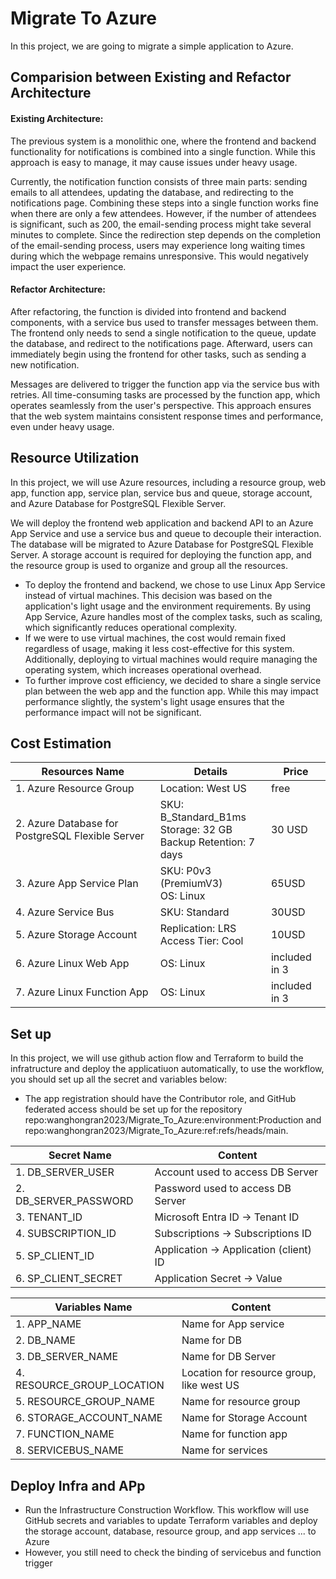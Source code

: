 # Migrate To Azure

In this project, we are going to migrate a simple application to Azure.

## Comparision between Existing and Refactor Architecture

#### Existing Architecture:

The previous system is a monolithic one, where the frontend and backend functionality for notifications is combined into a single function. While this approach is easy to manage, it may cause issues under heavy usage.

Currently, the notification function consists of three main parts: sending emails to all attendees, updating the database, and redirecting to the notifications page. Combining these steps into a single function works fine when there are only a few attendees. However, if the number of attendees is significant, such as 200, the email-sending process might take several minutes to complete. Since the redirection step depends on the completion of the email-sending process, users may experience long waiting times during which the webpage remains unresponsive. This would negatively impact the user experience.

#### Refactor Architecture:

After refactoring, the function is divided into frontend and backend components, with a service bus used to transfer messages between them. The frontend only needs to send a single notification to the queue, update the database, and redirect to the notifications page. Afterward, users can immediately begin using the frontend for other tasks, such as sending a new notification.

Messages are delivered to trigger the function app via the service bus with retries. All time-consuming tasks are processed by the function app, which operates seamlessly from the user's perspective. This approach ensures that the web system maintains consistent response times and performance, even under heavy usage.


## Resource Utilization

In this project, we will use Azure resources, including a resource group, web app, function app, service plan, service bus and queue, storage account, and Azure Database for PostgreSQL Flexible Server.

We will deploy the frontend web application and backend API to an Azure App Service and use a service bus and queue to decouple their interaction. The database will be migrated to Azure Database for PostgreSQL Flexible Server. A storage account is required for deploying the function app, and the resource group is used to organize and group all the resources.

 - To deploy the frontend and backend, we chose to use Linux App Service instead of virtual machines. This decision was based on the application's light usage and the environment requirements. By using App Service, Azure handles most of the complex tasks, such as scaling, which significantly reduces operational complexity.
 - If we were to use virtual machines, the cost would remain fixed regardless of usage, making it less cost-effective for this system. Additionally, deploying to virtual machines would require managing the operating system, which increases operational overhead.
 - To further improve cost efficiency, we decided to share a single service plan between the web app and the function app. While this may impact performance slightly, the system's light usage ensures that the performance impact will not be significant.

## Cost Estimation

| Resources Name | Details | Price |
|----------|----------|----------|
| 1. Azure Resource Group | Location: West US | free |
| 2. Azure Database for PostgreSQL Flexible Server | SKU: B_Standard_B1ms<br/>Storage: 32 GB<br/>Backup Retention: 7 days | 30 USD |
| 3. Azure App Service Plan | SKU: P0v3 (PremiumV3)<br/>OS: Linux | 65USD |
| 4. Azure Service Bus | SKU: Standard | 30USD |
| 5. Azure Storage Account | Replication: LRS<br/>Access Tier: Cool | 10USD |
| 6. Azure Linux Web App | OS: Linux | included in 3 |
| 7. Azure Linux Function App | OS: Linux | included in 3 |

## Set up

In this project, we will use github action flow and Terraform to build the infratructure and deploy the applicatiuon automatically, to use the workflow, you should set up all the secret and variables below:

  - The app registration should have the Contributor role, and GitHub federated access should be set up for the repository repo:wanghongran2023/Migrate_To_Azure:environment:Production and repo:wanghongran2023/Migrate_To_Azure:ref:refs/heads/main. 

| Secret Name | Content |
|----------|----------|
| 1. DB_SERVER_USER		| Account used to access DB Server |
| 2. DB_SERVER_PASSWORD	| Password used to access DB Server |
| 3. TENANT_ID 			| Microsoft Entra ID -> Tenant ID |
| 4. SUBSCRIPTION_ID		| Subscriptions -> Subscriptions ID |
| 5. SP_CLIENT_ID		| Application -> Application (client) ID |
| 6. SP_CLIENT_SECRET	        | Application Secret -> Value |

| Variables Name | Content |
|----------|----------|
| 1. APP_NAME			| Name for App service |
| 2. DB_NAME			| Name for DB |
| 3. DB_SERVER_NAME		| Name for DB Server |
| 4. RESOURCE_GROUP_LOCATION	| Location for resource group, like west US |
| 5. RESOURCE_GROUP_NAME	| Name for resource group |
| 6. STORAGE_ACCOUNT_NAME		| Name for Storage Account |
| 7. FUNCTION_NAME		| Name for function app |
| 8. SERVICEBUS_NAME		| Name for services |

## Deploy Infra and APp

  - Run the Infrastructure Construction Workflow. This workflow will use GitHub secrets and variables to update Terraform variables and deploy the storage account, database, resource group, and app services ... to Azure
  - However, you still need to check the binding of servicebus and function trigger

